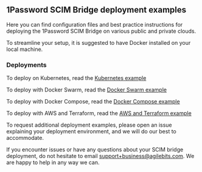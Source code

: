 ## 1Password SCIM Bridge deployment examples

Here you can find configuration files and best practice instructions for deploying the 1Password SCIM Bridge on various public and private clouds.

To streamline your setup, it is suggested to have Docker installed on your local machine.


### Deployments

To deploy on Kubernetes, read the [Kubernetes example](https://github.com/1Password/scim-examples/tree/master/kubernetes)

To deploy with Docker Swarm, read the [Docker Swarm example](https://github.com/1Password/scim-examples/tree/master/docker-swarm)

To deploy with Docker Compose, read the [Docker Compose example](https://github.com/1Password/scim-examples/tree/master/docker-compose)

To deploy with AWS and Terraform, read the [AWS and Terraform example](https://github.com/1Password/scim-examples/tree/master/aws-terraform)

To request additional deployment examples, please open an issue explaining your deployment environment, and we will do our best to accommodate.

If you encounter issues or have any questions about your SCIM bridge deployment, do not hesitate to email support+business@agilebits.com. We are happy to help in any way we can.
